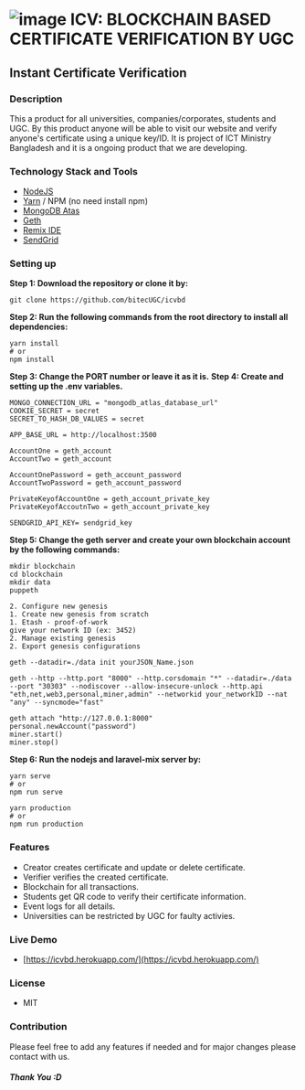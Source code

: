 
# ![image](https://user-images.githubusercontent.com/96743100/160246953-3134121f-edc3-4b43-bc7a-1ed5f5ddb994.png) ICV: BLOCKCHAIN BASED CERTIFICATE VERIFICATION BY UGC
## Instant Certificate Verification



### Description

This a product for all universities, companies/corporates, students and UGC. By this product anyone will be able to visit our website and verify anyone's certificate using a unique key/ID. It is project of ICT Ministry Bangladesh and it is a ongoing product that we are developing.

### Technology Stack and Tools

  - [NodeJS](https://nodejs.org/en/)
  - [Yarn](https://yarnpkg.com/) / NPM (no need install npm)
  - [MongoDB Atas](https://www.mongodb.com/atlas/database)
  - [Geth](https://geth.ethereum.org/)
  - [Remix IDE](https://remix.ethereum.org/)
  - [SendGrid](https://sendgrid.com/)

### Setting up

  **Step 1: Download the repository or clone it by:**
  ```shell
  git clone https://github.com/bitecUGC/icvbd
  ```

  **Step 2: Run the following commands from the root directory to install all dependencies:**
  ```shell
  yarn install 
  # or
  npm install
  ```

  **Step 3: Change the PORT number or leave it as it is.**
  **Step 4: Create and setting up the .env variables.**

  ```shell
  MONGO_CONNECTION_URL = "mongodb_atlas_database_url"
  COOKIE_SECRET = secret
  SECRET_TO_HASH_DB_VALUES = secret

  APP_BASE_URL = http://localhost:3500

  AccountOne = geth_account
  AccountTwo = geth_account

  AccountOnePassword = geth_account_password
  AccountTwoPassword = geth_account_password

  PrivateKeyofAccountOne = geth_account_private_key
  PrivateKeyofAccoutnTwo = geth_account_private_key

  SENDGRID_API_KEY= sendgrid_key
  ```

  **Step 5: Change the geth server and create your own blockchain account by the following commands:**

  ```shell
  mkdir blockchain
  cd blockchain
  mkdir data
  puppeth
  
  2. Configure new genesis
  1. Create new genesis from scratch
  1. Etash - proof-of-work
  give your network ID (ex: 3452)
  2. Manage existing genesis
  2. Export genesis configurations

  geth --datadir=./data init yourJSON_Name.json

  geth --http --http.port "8000" --http.corsdomain "*" --datadir=./data --port "30303" --nodiscover --allow-insecure-unlock --http.api "eth,net,web3,personal,miner,admin" --networkid your_networkID --nat "any" --syncmode="fast"

  geth attach "http://127.0.0.1:8000"
  personal.newAccount("password")
  miner.start()
  miner.stop()
  ```
  **Step 6: Run the nodejs and laravel-mix server by:**
  ```shell
  yarn serve
  # or
  npm run serve

  yarn production
  # or
  npm run production
  ```

### Features

  - Creator creates certificate and update or delete certificate.
  - Verifier verifies the created certificate.
  - Blockchain for all transactions.
  - Students get QR code to verify their certificate information.
  - Event logs for all details.
  - Universities can be restricted by UGC for faulty activies.

### Live Demo
  - [https://icvbd.herokuapp.com/](https://icvbd.herokuapp.com/)

### License
  - MIT

### Contribution

Please feel free to add any features if needed and for major changes please contact with us.

##### Thank You :D
